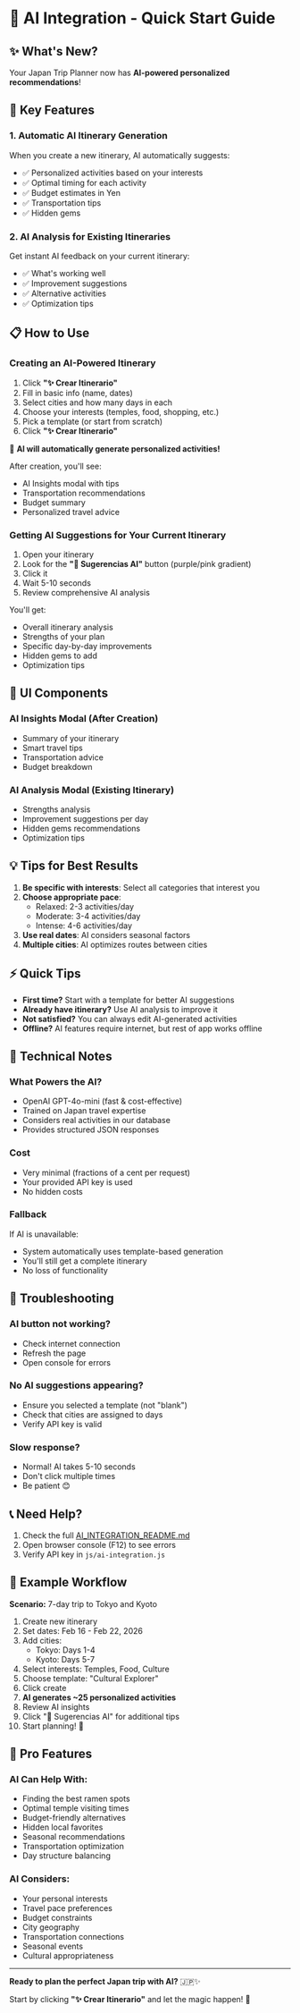 # 🚀 AI Integration - Quick Start Guide

## ✨ What's New?

Your Japan Trip Planner now has **AI-powered personalized recommendations**! 

## 🎯 Key Features

### 1. Automatic AI Itinerary Generation
When you create a new itinerary, AI automatically suggests:
- ✅ Personalized activities based on your interests
- ✅ Optimal timing for each activity
- ✅ Budget estimates in Yen
- ✅ Transportation tips
- ✅ Hidden gems

### 2. AI Analysis for Existing Itineraries
Get instant AI feedback on your current itinerary:
- ✅ What's working well
- ✅ Improvement suggestions
- ✅ Alternative activities
- ✅ Optimization tips

## 📋 How to Use

### Creating an AI-Powered Itinerary

1. Click **"✨ Crear Itinerario"**
2. Fill in basic info (name, dates)
3. Select cities and how many days in each
4. Choose your interests (temples, food, shopping, etc.)
5. Pick a template (or start from scratch)
6. Click **"✨ Crear Itinerario"**

🎉 **AI will automatically generate personalized activities!**

After creation, you'll see:
- AI Insights modal with tips
- Transportation recommendations
- Budget summary
- Personalized travel advice

### Getting AI Suggestions for Your Current Itinerary

1. Open your itinerary
2. Look for the **"🤖 Sugerencias AI"** button (purple/pink gradient)
3. Click it
4. Wait 5-10 seconds
5. Review comprehensive AI analysis

You'll get:
- Overall itinerary analysis
- Strengths of your plan
- Specific day-by-day improvements
- Hidden gems to add
- Optimization tips

## 🎨 UI Components

### AI Insights Modal (After Creation)
- Summary of your itinerary
- Smart travel tips
- Transportation advice
- Budget breakdown

### AI Analysis Modal (Existing Itinerary)
- Strengths analysis
- Improvement suggestions per day
- Hidden gems recommendations
- Optimization tips

## 💡 Tips for Best Results

1. **Be specific with interests**: Select all categories that interest you
2. **Choose appropriate pace**: 
   - Relaxed: 2-3 activities/day
   - Moderate: 3-4 activities/day
   - Intense: 4-6 activities/day
3. **Use real dates**: AI considers seasonal factors
4. **Multiple cities**: AI optimizes routes between cities

## ⚡ Quick Tips

- **First time?** Start with a template for better AI suggestions
- **Already have itinerary?** Use AI analysis to improve it
- **Not satisfied?** You can always edit AI-generated activities
- **Offline?** AI features require internet, but rest of app works offline

## 🔧 Technical Notes

### What Powers the AI?
- OpenAI GPT-4o-mini (fast & cost-effective)
- Trained on Japan travel expertise
- Considers real activities in our database
- Provides structured JSON responses

### Cost
- Very minimal (fractions of a cent per request)
- Your provided API key is used
- No hidden costs

### Fallback
If AI is unavailable:
- System automatically uses template-based generation
- You'll still get a complete itinerary
- No loss of functionality

## 🐛 Troubleshooting

### AI button not working?
- Check internet connection
- Refresh the page
- Open console for errors

### No AI suggestions appearing?
- Ensure you selected a template (not "blank")
- Check that cities are assigned to days
- Verify API key is valid

### Slow response?
- Normal! AI takes 5-10 seconds
- Don't click multiple times
- Be patient 😊

## 📞 Need Help?

1. Check the full [AI_INTEGRATION_README.md](./AI_INTEGRATION_README.md)
2. Open browser console (F12) to see errors
3. Verify API key in `js/ai-integration.js`

## 🎊 Example Workflow

**Scenario:** 7-day trip to Tokyo and Kyoto

1. Create new itinerary
2. Set dates: Feb 16 - Feb 22, 2026
3. Add cities:
   - Tokyo: Days 1-4
   - Kyoto: Days 5-7
4. Select interests: Temples, Food, Culture
5. Choose template: "Cultural Explorer"
6. Click create
7. **AI generates ~25 personalized activities**
8. Review AI insights
9. Click "🤖 Sugerencias AI" for additional tips
10. Start planning! 🎉

## 🌟 Pro Features

### AI Can Help With:
- Finding the best ramen spots
- Optimal temple visiting times
- Budget-friendly alternatives
- Hidden local favorites
- Seasonal recommendations
- Transportation optimization
- Day structure balancing

### AI Considers:
- Your personal interests
- Travel pace preferences
- Budget constraints
- City geography
- Transportation connections
- Seasonal events
- Cultural appropriateness

---

**Ready to plan the perfect Japan trip with AI?** 🇯🇵✨

Start by clicking **"✨ Crear Itinerario"** and let the magic happen! 🤖
